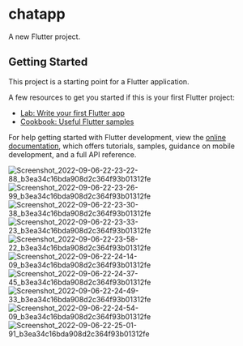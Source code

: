 # chatapp

A new Flutter project.

## Getting Started

This project is a starting point for a Flutter application.

A few resources to get you started if this is your first Flutter project:

- [Lab: Write your first Flutter app](https://docs.flutter.dev/get-started/codelab)
- [Cookbook: Useful Flutter samples](https://docs.flutter.dev/cookbook)

For help getting started with Flutter development, view the
[online documentation](https://docs.flutter.dev/), which offers tutorials,
samples, guidance on mobile development, and a full API reference.

![Screenshot_2022-09-06-22-23-22-88_b3ea34c16bda908d2c364f93b01312fe](https://user-images.githubusercontent.com/109394444/188695564-08e1f3c6-4157-45fe-9d42-56dd365347d2.jpg)
![Screenshot_2022-09-06-22-23-26-99_b3ea34c16bda908d2c364f93b01312fe](https://user-images.githubusercontent.com/109394444/188695582-8e899cc0-a7c2-49dc-991f-f4543335bfb3.jpg)
![Screenshot_2022-09-06-22-23-30-38_b3ea34c16bda908d2c364f93b01312fe](https://user-images.githubusercontent.com/109394444/188695593-d79506a0-2afc-4130-9487-59453b7df4fc.jpg)
![Screenshot_2022-09-06-22-23-33-23_b3ea34c16bda908d2c364f93b01312fe](https://user-images.githubusercontent.com/109394444/188695627-1b754678-672d-4c92-a095-906932c716e3.jpg)
![Screenshot_2022-09-06-22-23-58-22_b3ea34c16bda908d2c364f93b01312fe](https://user-images.githubusercontent.com/109394444/188695638-b4873727-691c-4161-84e6-92e429ccceaf.jpg)
![Screenshot_2022-09-06-22-24-14-09_b3ea34c16bda908d2c364f93b01312fe](https://user-images.githubusercontent.com/109394444/188695643-2148c45e-aafa-4ceb-b5e2-d47c40bb6eb3.jpg)
![Screenshot_2022-09-06-22-24-37-45_b3ea34c16bda908d2c364f93b01312fe](https://user-images.githubusercontent.com/109394444/188695649-0b94a450-1007-4376-a418-0a052a32d50f.jpg)
![Screenshot_2022-09-06-22-24-49-33_b3ea34c16bda908d2c364f93b01312fe](https://user-images.githubusercontent.com/109394444/188695654-d3fc3372-eb74-4380-abdf-1b17e1f5d7fe.jpg)
![Screenshot_2022-09-06-22-24-54-09_b3ea34c16bda908d2c364f93b01312fe](https://user-images.githubusercontent.com/109394444/188695657-72338340-3488-4d0b-9d25-6d9a77017256.jpg)
![Screenshot_2022-09-06-22-25-01-91_b3ea34c16bda908d2c364f93b01312fe](https://user-images.githubusercontent.com/109394444/188695664-96e4dc3e-c40b-437d-b148-159570389bc5.jpg)
